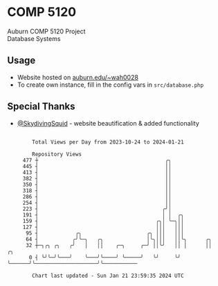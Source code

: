 # COMP 5120
Auburn COMP 5120 Project  
Database Systems

## Usage
- Website hosted on [auburn.edu/~wah0028](https://webhome.auburn.edu/~wah0028/)
- To create own instance, fill in the config vars in `src/database.php`

## Special Thanks
- [@SkydivingSquid](https://github.com/SkydivingSquid) - website beautification & added functionality

```

        Total Views per Day from 2023-10-24 to 2024-01-21

        Repository Views
     477 ┼                                         ╭╮
     445 ┤                                         ││
     413 ┤                                         ││
     382 ┤                                         ││
     350 ┤                                         ││
     318 ┤                                         ││
     286 ┤                                         ││
     254 ┤                                         ││
     223 ┤                                        ╭╯│
     191 ┤                                        │ │  ╭╮
     159 ┤                                      ╭╮│ ╰─╮││
     127 ┤                                      │││   │││
      95 ┤            ╭╮                     ╭╮ │││   │││
      64 ┤           ╭╯╰─╮   ╭╮              │╰╮│││   ││╰╮      ╭╮
      32 ┼─╮╭╮ ╭╮   ╭╯   │   ││    ╭─╮     ╭─╯ ││╰╯   ││ │      ││                    ╭╮
       0 ┤ ╰╯╰─╯╰───╯    ╰───╯╰────╯ ╰─────╯   ╰╯     ╰╯ ╰──────╯╰────────────────────╯╰───────────

        Chart last updated - Sun Jan 21 23:59:35 2024 UTC
        
```
